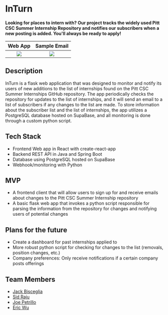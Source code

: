﻿# InTurn
**Looking for places to intern with? Our project tracks the widely used Pitt CSC Summer Internship Repository and notifies our subscribers when a new posting is added. You'll always be ready to apply!**

Web App              |  Sample Email
:-------------------:|:-------------------------:
![](https://i.imgur.com/cNiqNOp.png)|![](https://i.imgur.com/GVAYh6I.png)


## Description
InTurn is a flask web application that was designed to monitor and notify its users of new additions to the list of internships found on the Pitt CSC Summer Internships GitHub repository. The app periodically checks the repository for updates to the list of internships, and it will send an email to a list of subscribers if any changes to the list are made. To store information about the subscriber list and the list of internships, the app utilizes a PostgreSQL database hosted on SupaBase, and all monitoring is done through a custom python script. 

## Tech Stack
- Frontend Web app in React with create-react-app
- Backend REST API in Java and Spring Boot
- Database using PostgreSQL hosted on SupaBase
- Webhook/monitoring with Python

## MVP
- A frontend client that will allow users to sign up for and receive emails about changes to the Pitt CSC Summer Internship repository
- A basic flask web app that invokes a python script responsible for parsing the information from the repository for changes and notifying users of potential changes

## Plans for the future
- Create a dashboard for past internships applied to 
- More robust python script for checking for changes to the list (removals, position changes, etc.)
- Company preferences: Only receive notifications if a certain company posts offerings

## Team Members
- [Jack Bisceglia](https://github.com/jackbisceglia)
- [Sid Raju](https://github.com/sid2033)
- [Joe Petrillo](https://github.com/joepetrillo)
- [Eric Wu](https://github.com/ewu2023)

